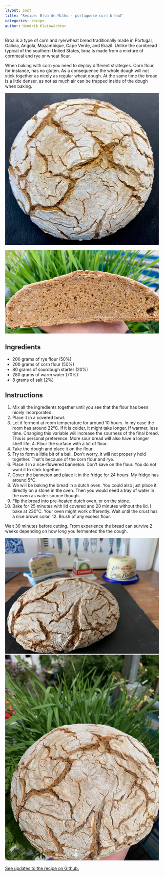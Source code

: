 ```yaml
---
layout: post
title: "Recipe: Broa de Milho - portuguese corn bread"
categories: recipe
author: Hendrik Kleinwächter
---
```

Broa is a type of corn and rye/wheat bread traditionally made in Portugal,
Galicia, Angola, Mozambique, Cape Verde, and Brazil. Unlike the cornbread
typical of the southern United States, broa is made from a mixture of
cornmeal and rye or wheat flour.

When baking with corn you need to deploy different strategies.
Corn flour, for instance, has no gluten.  As a consequence the whole dough
will not stick together as nicely as regular wheat dough.
At the same time the bread is a little denser, as not as
much air can be trapped inside of the dough when baking.

![Portuguese Broa Bread](/assets/images/recipes/portuguese-broa-corn-bread-1.jpg)

![Portuguese Broa Bread](/assets/images/recipes/portuguese-broa-corn-bread-4.jpg)


## Ingredients
* 200 grams of rye flour (50%)
* 200 grams of corn flour (50%)
* 80 grams of sourdough starter (20%)
* 280 grams of warm water (70%)
* 8 grams of salt (2%)

## Instructions

1. Mix all the ingredients together until you see that the flour has been nicely incorporated.
2. Place it in a covered bowl.
3. Let it ferment at room temperature for around 10 hours. In my case the room has around 22°C. If it is colder, it might take longer. If warmer, less time. Changing this variable will increase the sourness of the final bread. This is personal preference. More sour bread will also have a longer shelf life. 4. Flour the surface with a lot of flour.
5. Take the dough and place it on the flour
6. Try to form a little bit of a ball. Don't worry, it will not properly hold together. That's because of the corn flour and rye.
7. Place it in a rice-flowered banneton. Don't save on the flour. You do not want it to stick together.
8. Cover the banneton and place it in the fridge for 24 hours. My fridge has around 5°C.
9. We will be baking the bread in a dutch oven. You could also just place it directly on a stone in the oven. Then you would need a tray of water in the oven as water source though.
10. Flip the bread into pre-heated dutch oven, or on the stone.
11. Bake for 25 minutes with lid covered and 20 minutes without the lid. I bake at 230°C. Your oven might work differently. Wait until the crust has a nice brown color. 12. Brush of any excess flour.

Wait 30 minutes before cutting. From experience the bread can survive 2 weeks
depending on how long you fermented the the dough.

![Portuguese Broa Bread](/assets/images/recipes/portuguese-broa-corn-bread-2.jpg)
![Portuguese Broa Bread](/assets/images/recipes/portuguese-broa-corn-bread-3.jpg)

[See updates to the recipe on Github.](https://github.com/hendricius/the-bread-code/blob/master/recipes/savory/portuguese-broa-corn-bread.md)